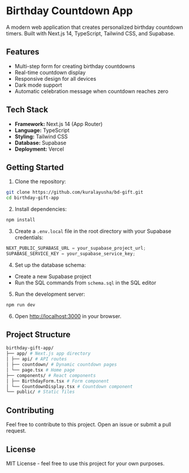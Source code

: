 # Birthday Countdown App

A modern web application that creates personalized birthday countdown timers. Built with Next.js 14, TypeScript, Tailwind CSS, and Supabase.

## Features

- Multi-step form for creating birthday countdowns
- Real-time countdown display
- Responsive design for all devices
- Dark mode support
- Automatic celebration message when countdown reaches zero

## Tech Stack

- **Framework:** Next.js 14 (App Router)
- **Language:** TypeScript
- **Styling:** Tailwind CSS
- **Database:** Supabase
- **Deployment:** Vercel

## Getting Started

1. Clone the repository:

```bash
git clone https://github.com/kuralayusha/bd-gift.git
cd birthday-gift-app
```

2. Install dependencies:

```bash
npm install
```

3. Create a `.env.local` file in the root directory with your Supabase credentials:

```js
NEXT_PUBLIC_SUPABASE_URL = your_supabase_project_url;
SUPABASE_SERVICE_KEY = your_supabase_service_key;
```

4. Set up the database schema:

- Create a new Supabase project
- Run the SQL commands from `schema.sql` in the SQL editor

5. Run the development server:

```bash
npm run dev
```

6. Open [http://localhost:3000](http://localhost:3000) in your browser.

## Project Structure

```bash
birthday-gift-app/
├── app/ # Next.js app directory
│ ├── api/ # API routes
│ ├── countdown/ # Dynamic countdown pages
│ └── page.tsx # Home page
├── components/ # React components
│ ├── BirthdayForm.tsx # Form component
│ └── CountdownDisplay.tsx # Countdown component
└── public/ # Static files
```

## Contributing

Feel free to contribute to this project. Open an issue or submit a pull request.

## License

MIT License - feel free to use this project for your own purposes.
